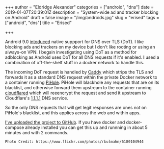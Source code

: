 +++
author = "Eldridge Alexander"
categories = ["android", "dns"]
date = 2019-01-07T20:39:01Z
description = "System-wide ad and tracker blocking on Android"
draft = false
image = "/img/androids.jpg"
slug = "erised"
tags = ["android", "dns"]
title = "Erised"

+++

Android 9.0 [intoduced](https://android-developers.googleblog.com/2018/04/dns-over-tls-support-in-android-p.html) native suppport for DNS over TLS (DoT). I like blocking ads and trackers on my device but I don't like rooting or using an always-on VPN.
I begain investigating using DoT as a method for adblocking as Android uses DoT for all DNS requests if it's enabled. I used a combination of off-the-shelf stuff in a docker network to handle this. 

The incoming DoT request is handled by [Caddy](https://caddyserver.com/) which strips the TLS and forwards it as a standard DNS request within the private Docker network to a container running [PiHole](https://pi-hole.net/).
PiHole will blackhole any requests that are on its blacklist, and otherwise forward them upstream to the container running [cloudflared](https://developers.cloudflare.com/1.1.1.1/dns-over-https/cloudflared-proxy/) which will reeencrypt the request and send it upstream to Cloudflare's [1.1.1.1](https://1.1.1.1.) DNS service.

So the only DNS requests that will get legit responses are ones not on PiHole's blacklist, and this applies across the web and within apps.

[I've uploaded the project to GitHub](https://github.com/eldridgea/erised). If you have docker and docker-compose already installed you can get this up and runnning in about 5 minutes and with 2 commands.

`Photo Credit: https://www.flickr.com/photos/rbulmahn/6180104944`